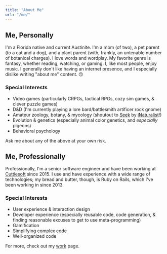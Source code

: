 ```yaml
---
title: "About Me"
url: "/me/"
---
```


## Me, Personally

I'm a Florida native and current Austinite. I'm a mom (of two), a pet parent (to a cat and a dog), and a plant parent (with, frankly, an untenable number of botanical charges). I love words and wordplay. My favorite genre is fantasy, whether reading, watching, or gaming. I, like most people, enjoy music. I generally don't like having an internet presence, and I especially dislike writing "about me" content. 🙃

<aside>

  ### Special Interests
  - Video games (particularly CRPGs, tactical RPGs, cozy sim games, & clever puzzle games)<br />
  - D&D (I'm currently playing a lore bard/battlesmith artificer rock gnome)<br />
  - Amateur zoology, botany, & mycology (shoutout to [Seek](https://www.inaturalist.org/pages/seek_app) by [iNaturalist](https://www.inaturalist.org)!)<br />
  - Evolution & genetics (especially animal color genetics, and _especially_ pigeons)<br />
  - Behavioral psychology<br />

</aside>

Ask me about any of the above at your own risk.

## Me, Professionally

Professionally, I'm a senior software engineer and have been working at [Cuttlesoft](https://cuttlesoft.com) since 2015. I use and have experience with a wide range of technologies; my bread and butter, though, is Ruby on Rails, which I've been working in since 2013.

<aside>

  ### Special Interests

  - User experience & interaction design
  - Developer experience (especially reusable code, code generation, & finding reasonable excuses to get to use meta-programming)
  - Gamification
  - Simplifying complex code
  - Well-organized code

</aside>

For more, check out my [work](/work) page.

<!-- Check out my [work](/work) page for {...}, or, for a more complete reckoning of my work experience and skills, check out [my CV](/cv). -->
